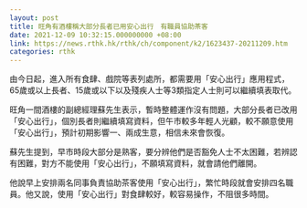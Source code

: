 ```yaml
---
layout: post
title: 旺角有酒樓稱大部分長者已用安心出行　有職員協助茶客
date: 2021-12-09 10:32:15.000000000 +08:00
link: https://news.rthk.hk/rthk/ch/component/k2/1623437-20211209.htm
categories: rthk
---
```


由今日起，進入所有食肆、戲院等表列處所，都需要用「安心出行」應用程式，65歲或以上長者、15歲或以下以及殘疾人士等3類指定人士則可以繼續填表取代。

旺角一間酒樓的副總經理蘇先生表示，暫時整體運作沒有問題，大部分長者已改用「安心出行」，個別長者則繼續填寫資料，但午市較多年輕人光顧，較不願意使用「安心出行」，預計初期影響一、兩成生意，相信未來會恢復。

蘇先生提到，早市時段大部分是熟客，要分辨他們是否豁免人士不太困難，若辨認有困難，對方不能使用「安心出行」，不願填寫資料，就會請他們離開。

他說早上安排兩名同事負責協助茶客使用「安心出行」，繁忙時段就會安排四名職員。他又說，使用「安心出行」對食肆較好，較容易操作，不阻很多時間。
